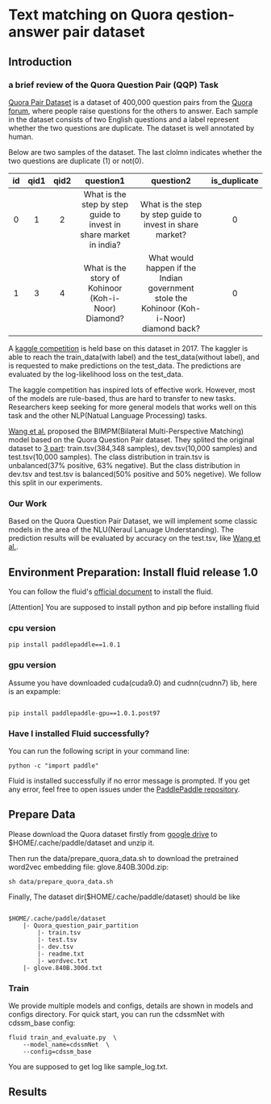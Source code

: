 # Text matching on Quora qestion-answer pair dataset

## Introduction

### a brief review of the Quora Question Pair (QQP) Task

[Quora Pair Dataset](https://data.quora.com/First-Quora-Dataset-Release-Question-Pairs) is a dataset of 400,000 question pairs from the [Quora forum](https://www.quora.com/), where people raise questions for the others to answer. Each sample in the dataset consists of two English questions and a label represent whether the two questions are duplicate. The dataset is well annotated by human. 

Below are two samples of the dataset. The last clolmn indicates whether the two questions are duplicate (1) or not(0).

|id | qid1 | qid2| question1| question2| is_duplicate
|:---:|:---:|:---:|:---:|:---:|:---:|
|0 |1 |2 |What is the step by step guide to invest in share market in india? |What is the step by step guide to invest in share market? |0|
|1 |3 |4 |What is the story of Kohinoor (Koh-i-Noor) Diamond? | What would happen if the Indian government stole the Kohinoor (Koh-i-Noor) diamond back? |0|

 A [kaggle competition](https://www.kaggle.com/c/quora-question-pairs#description) is held base on this dataset in 2017. The kaggler is able to reach the train_data(with label) and the test_data(without label), and is requested to make predictions on the test_data. The predictions are evaluated by the log-likelihood loss on the test_data.

The kaggle competition has inspired lots of effective work. However, most of the models are rule-based, thus are hard to transfer to new tasks. Researchers keep seeking for more general models that works well on this task and the other NLP(Natual Language Processing) tasks.

[Wang et al.](https://arxiv.org/abs/1702.03814) proposed the BIMPM(Bilateral Multi-Perspective Matching) model based on the Quora Question Pair dataset. They splited the original dataset to [3 part](https://drive.google.com/file/d/0B0PlTAo--BnaQWlsZl9FZ3l1c28/view?usp=sharing): train.tsv(384,348 samples), dev.tsv(10,000 samples) and test.tsv(10,000 samples). The class distribution in train.tsv is unbalanced(37% positive, 63% negative). But the class distribution in dev.tsv and test.tsv is balanced(50% positive and 50% negetive). We follow this split in our experiments. 

### Our Work

Based on the Quora Question Pair Dataset, we will implement some classic models in the area of the NLU(Neraul Lanuage Understanding). The prediction results will be evaluated by accuracy on the test.tsv, like [Wang et al.](https://arxiv.org/abs/1702.03814).

## Environment Preparation: Install fluid release 1.0

You can follow the fluid's [official document](http://www.paddlepaddle.org/documentation/docs/en/1.0/build_and_install/pip_install_en.html) to install the fluid. 

[Attention] You are supposed to install python and pip before installing fluid

### cpu version

```
pip install paddlepaddle==1.0.1
```

### gpu version

Assume you have downloaded cuda(cuda9.0) and cudnn(cudnn7) lib, here is an expample:

```shell

pip install paddlepaddle-gpu==1.0.1.post97

```

### Have I installed Fluid successfully?

You can run the following script in your command line:

```shell
python -c "import paddle"
```

Fluid is installed successfully if no error message is prompted. If you get any error, feel free to open issues under the [PaddlePaddle repository](https://github.com/PaddlePaddle/Paddle/issues). 

## Prepare Data

Please download the Quora dataset firstly from [google drive](https://drive.google.com/file/d/0B0PlTAo--BnaQWlsZl9FZ3l1c28/view?usp=sharing)
 to $HOME/.cache/paddle/dataset and unzip it.

Then run the data/prepare_quora_data.sh to download the pretrained word2vec embedding file: glove.840B.300d.zip:

```shell
sh data/prepare_quora_data.sh   
```

Finally, The dataset dir($HOME/.cache/paddle/dataset) should be like

```shell

$HOME/.cache/paddle/dataset
    |- Quora_question_pair_partition
        |- train.tsv
        |- test.tsv
        |- dev.tsv
        |- readme.txt
        |- wordvec.txt
    |- glove.840B.300d.txt
```

### Train

We provide multiple models and configs, details are shown in models and configs directory. For quick start, you can run the cdssmNet with cdssm_base config:

```shell
fluid train_and_evaluate.py  \
    --model_name=cdssmNet  \
    --config=cdssm_base
```

You are supposed to get log like sample_log.txt.

## Results
